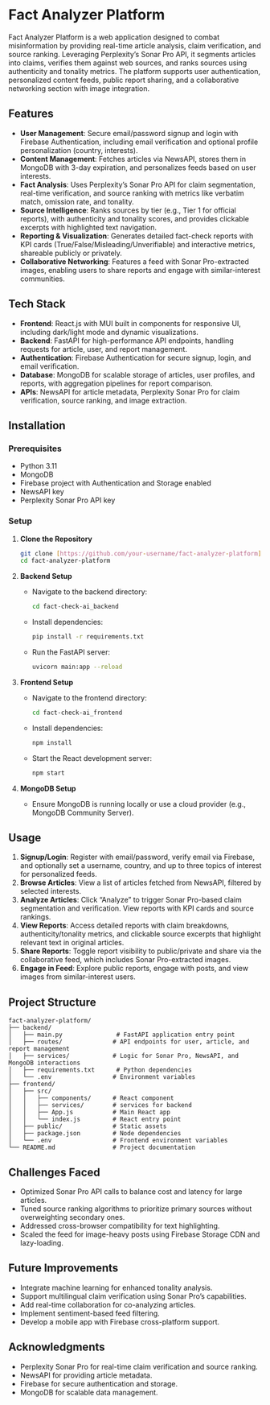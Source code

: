# Fact Analyzer Platform

Fact Analyzer Platform is a web application designed to combat misinformation by providing real-time article analysis, claim verification, and source ranking. Leveraging Perplexity’s Sonar Pro API, it segments articles into claims, verifies them against web sources, and ranks sources using authenticity and tonality metrics. The platform supports user authentication, personalized content feeds, public report sharing, and a collaborative networking section with image integration.

## Features

- **User Management**: Secure email/password signup and login with Firebase Authentication, including email verification and optional profile personalization (country, interests).
- **Content Management**: Fetches articles via NewsAPI, stores them in MongoDB with 3-day expiration, and personalizes feeds based on user interests.
- **Fact Analysis**: Uses Perplexity’s Sonar Pro API for claim segmentation, real-time verification, and source ranking with metrics like verbatim match, omission rate, and tonality.
- **Source Intelligence**: Ranks sources by tier (e.g., Tier 1 for official reports), with authenticity and tonality scores, and provides clickable excerpts with highlighted text navigation.
- **Reporting & Visualization**: Generates detailed fact-check reports with KPI cards (True/False/Misleading/Unverifiable) and interactive metrics, shareable publicly or privately.
- **Collaborative Networking**: Features a feed with Sonar Pro-extracted images, enabling users to share reports and engage with similar-interest communities.

## Tech Stack

- **Frontend**: React.js with MUI built in components for responsive UI, including dark/light mode and dynamic visualizations.
- **Backend**: FastAPI for high-performance API endpoints, handling requests for article, user, and report management.
- **Authentication**: Firebase Authentication for secure signup, login, and email verification.
- **Database**: MongoDB for scalable storage of articles, user profiles, and reports, with aggregation pipelines for report comparison.
- **APIs**: NewsAPI for article metadata, Perplexity Sonar Pro for claim verification, source ranking, and image extraction.

## Installation

### Prerequisites
- Python 3.11
- MongoDB
- Firebase project with Authentication and Storage enabled
- NewsAPI key
- Perplexity Sonar Pro API key

### Setup

1. **Clone the Repository**
   ```bash
   git clone [https://github.com/your-username/fact-analyzer-platform](https://github.com/shiyamk-ds/Fact-Analyzer-Platform/).git
   cd fact-analyzer-platform
   ```

2. **Backend Setup**
   - Navigate to the backend directory:
     ```bash
     cd fact-check-ai_backend
     ```
   - Install dependencies:
     ```bash
     pip install -r requirements.txt
     ```
   - Run the FastAPI server:
     ```bash
     uvicorn main:app --reload
     ```

3. **Frontend Setup**
   - Navigate to the frontend directory:
     ```bash
     cd fact-check-ai_frontend
     ```
   - Install dependencies:
     ```bash
     npm install
     ```
   - Start the React development server:
     ```bash
     npm start
     ```

4. **MongoDB Setup**
   - Ensure MongoDB is running locally or use a cloud provider (e.g., MongoDB Community Server).

## Usage

1. **Signup/Login**: Register with email/password, verify email via Firebase, and optionally set a username, country, and up to three topics of interest for personalized feeds.
2. **Browse Articles**: View a list of articles fetched from NewsAPI, filtered by selected interests.
3. **Analyze Articles**: Click “Analyze” to trigger Sonar Pro-based claim segmentation and verification. View reports with KPI cards and source rankings.
4. **View Reports**: Access detailed reports with claim breakdowns, authenticity/tonality metrics, and clickable source excerpts that highlight relevant text in original articles.
5. **Share Reports**: Toggle report visibility to public/private and share via the collaborative feed, which includes Sonar Pro-extracted images.
6. **Engage in Feed**: Explore public reports, engage with posts, and view images from similar-interest users.

## Project Structure

```plaintext
fact-analyzer-platform/
├── backend/
│   ├── main.py               # FastAPI application entry point
│   ├── routes/              # API endpoints for user, article, and report management
│   ├── services/            # Logic for Sonar Pro, NewsAPI, and MongoDB interactions
│   ├── requirements.txt      # Python dependencies
│   └── .env                 # Environment variables
├── frontend/
│   ├── src/
│   │   ├── components/      # React component
│   │   ├── services/        # services for backend
│   │   ├── App.js           # Main React app
│   │   └── index.js         # React entry point
│   ├── public/              # Static assets
│   ├── package.json         # Node dependencies
│   └── .env                 # Frontend environment variables
└── README.md                # Project documentation
```

## Challenges Faced

- Optimized Sonar Pro API calls to balance cost and latency for large articles.
- Tuned source ranking algorithms to prioritize primary sources without overweighting secondary ones.
- Addressed cross-browser compatibility for text highlighting.
- Scaled the feed for image-heavy posts using Firebase Storage CDN and lazy-loading.

## Future Improvements

- Integrate machine learning for enhanced tonality analysis.
- Support multilingual claim verification using Sonar Pro’s capabilities.
- Add real-time collaboration for co-analyzing articles.
- Implement sentiment-based feed filtering.
- Develop a mobile app with Firebase cross-platform support.

## Acknowledgments

- Perplexity Sonar Pro for real-time claim verification and source ranking.
- NewsAPI for providing article metadata.
- Firebase for secure authentication and storage.
- MongoDB for scalable data management.
